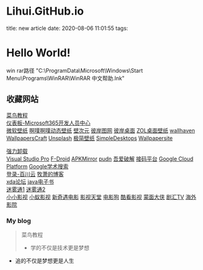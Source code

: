 # Lihui.GitHub.io  
title: new article
date: 2020-08-06 11:01:55
tags:  

# Hello World!   
win rar路径 "C:\ProgramData\Microsoft\Windows\Start Menu\Programs\WinRAR\WinRAR 中文帮助.lnk"

## 收藏网站   

  [菜鸟教程](https://www.runoob.com)      
  [仪表板-Microsoft365开发人员中心](https://developer.microsoft.com/zh-cn/microsoft-365/dev-program)   
  [微软壁纸](https://wallpaperhub.app)  [啊噗啊噗动态壁纸](http://www.upupoo.com/) [壁次元](https://www.biacgn.com) [彼岸图网](http://pic.netbian.com/4kdongman/) [彼岸桌面](http://www.netbian.com/dongman/) [ZOL桌面壁纸](http://desk.zol.com.cn/dongman/) [wallhaven](https://wallhaven.cc/) [WallpapersCraft](https://wallpaperscraft.com/) [Unsplash](https://unsplash.com/) [极简壁纸](https://bz.zzzmh.cn/) [SimpleDesktops](http://simpledesktops.com/) [Wallpapersite](https://wallpapersite.com/)
  
[强力卸载](https://geekuninstaller.com/)  
  [Visual Studio Pro](https://www.aiweibk.com/) [F-Droid](https://f-droid.org/zh_Hans/packages/) [APKMirror](https://www.apkmirror.com/) [pudn](http://en.pudn.com/User/login) [吾爱破解](https://www.52pojie.cn/)  [接码平台](https://www.bfkdim.com)
  [Google Cloud Platform](https://console.cloud.google.com/) [Google学术搜索](https://scholar.google.com.hk/?hl=zh-CN)         
  [登录-百川云](https://bcyun.pw/auth/login) [牧萧的博客](https://github.com/MuXiao985/MuXiao985.GitHub.io)    
  [xda论坛](https://forum.xda-developers.com/) [java电子书](http://www.javazx.com/forum.php?mod=viewthread&tid=8588)   
  [迷雾通1](https://is.gd/getmiwutong) [迷雾通2](https://waa.ai/getmiwutong)         
  [小小影视](https://www.xiaoysw.com/) [小蚁影视](https://007ys.cn/)  [新奇遇电影](https://www.newqiyu.com/) [影视天堂](https://www.ystt5.com/) [电影狗](http://www.dianyinggou.com/) [酷看影视](https://www.21629.net/) [蒙面大侠](https://www.mengmiandaxia.com/) 
 [剧汇TV](https://www.juhuitv.com/) [海外影院](https://www.haiwaiyy.org/)  


   

### My blog   

> 菜鸟教程   
>
> + 学的不仅是技术更是梦想   

+ 追的不仅是梦想更是人生
